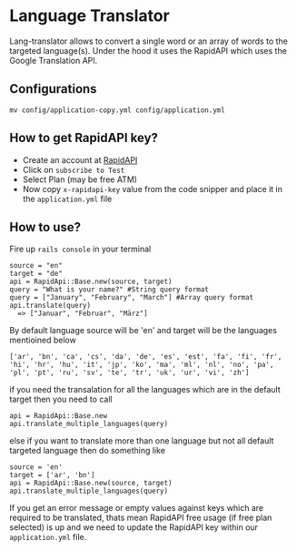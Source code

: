 # Language Translator
Lang-translator allows to convert a single word or an array of words to the targeted language(s). Under the hood it uses the RapidAPI which uses the Google Translation API.

## Configurations
```
mv config/application-copy.yml config/application.yml
```
## How to get RapidAPI key?
- Create an account at [RapidAPI](https://rapidapi.com/googlecloud/api/google-translate1/endpoints)
- Click on `subscribe to Test`
- Select Plan (may be free ATM)
- Now copy `x-rapidapi-key` value from the code snipper and place it in the `application.yml` file
## How to use?
Fire up `rails console` in your terminal
```
source = "en"
target = "de"
api = RapidApi::Base.new(source, target)
query = "What is your name?" #String query format
query = ["January", "February", "March"] #Array query format
api.translate(query)
  => ["Januar", "Februar", "März"]
```

By default language source will be 'en' and target will be the languages mentioined below
```
['ar', 'bn', 'ca', 'cs', 'da', 'de', 'es', 'est', 'fa', 'fi', 'fr', 'hi', 'hr', 'hu', 'it', 'jp', 'ko', 'ma', 'ml', 'nl', 'no', 'pa', 'pl', 'pt', 'ru', 'sv', 'te', 'tr', 'uk', 'ur', 'vi', 'zh']
```
if you need the transalation for all the languages which are in the default target then you need to call
```
api = RapidApi::Base.new
api.translate_multiple_languages(query)
```
else if you want to translate more than one language but not all default targeted language then do something like
```
source = 'en'
target = ['ar', 'bn']
api = RapidApi::Base.new(source, target)
api.translate_multiple_languages(query)
```
If you get an error message or empty values against keys which are required to be translated, thats mean RapidAPI free usage (if free plan selected) is up and we need to update the RapidAPI key within our `application.yml` file.
